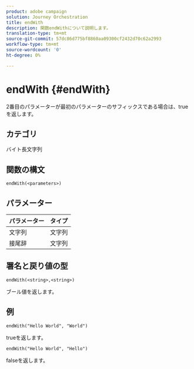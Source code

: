 ```yaml
---
product: adobe campaign
solution: Journey Orchestration
title: endWith
description: 関数endWithについて説明します。
translation-type: tm+mt
source-git-commit: 57dc86d775bf8860aa09300cf2432d70c62a2993
workflow-type: tm+mt
source-wordcount: '0'
ht-degree: 0%

---
```



# endWith {#endWith}

2番目のパラメーターが最初のパラメーターのサフィックスである場合は、trueを返します。

## カテゴリ

 バイト長文字列

## 関数の構文

`endWith(<parameters>)`

## パラメーター

| パラメーター | タイプ |
|-----------|------------------|
| 文字列 | 文字列 |
| 接尾辞 | 文字列 |

## 署名と戻り値の型

`endWith(<string>,<string>)`

ブール値を返します。

## 例

`endWith("Hello World", "World")`

trueを返します。

`endWith("Hello World", "Hello")`

falseを返します。
